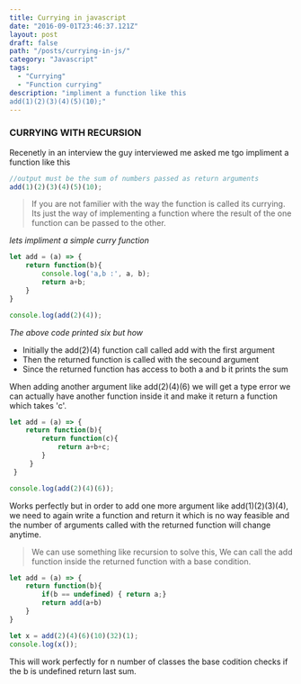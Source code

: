 ```yaml
---
title: Currying in javascript
date: "2016-09-01T23:46:37.121Z"
layout: post
draft: false
path: "/posts/currying-in-js/"
category: "Javascript"
tags:
  - "Currying"
  - "Function currying"
description: "impliment a function like this 
add(1)(2)(3)(4)(5)(10);"
---
```

### CURRYING WITH RECURSION


Recenetly in an interview the guy interviewed me asked me tgo impliment a function like this 

```JAVASCRIPT
//output must be the sum of numbers passed as return arguments
add(1)(2)(3)(4)(5)(10); 
```


>If you are not familier with the way the function is called its currying. Its just the way of implementing a function where the result of the one function can be passed to the other.

*lets impliment a simple curry function*

```javascript
let add = (a) => {
    return function(b){
        console.log('a,b :', a, b);
        return a+b;
    }
}

console.log(add(2)(4));
```

*The above code printed six but how*


- Initially the add(2)(4) function call called add with the first argument
- Then the returned function is called with the secound argument 
- Since the returned function has access to both a and b it prints the sum




When adding another argument like add(2)(4)(6) we will get a type error we can actually have another function inside it and make it return a function which takes 'c'.

```javascript
let add = (a) => {
    return function(b){
        return function(c){
            return a+b+c;
        }
     }
 }

console.log(add(2)(4)(6));
```


Works perfectly but in order to add one more argument like add(1)(2)(3)(4), we need to again write a function and return it which is no way feasible and the number of arguments called with the returned function will change anytime.



>We can use something like recursion to solve this, We can call the add function inside the returned function with a base condition.



```javascript
let add = (a) => {
    return function(b){
        if(b == undefined) { return a;}
        return add(a+b)
    }
}

let x = add(2)(4)(6)(10)(32)(1);
console.log(x());
```

This will work perfectly for n number of classes the base codition 
checks if the b is undefined return last sum.






